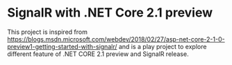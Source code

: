 # SignalR with .NET Core 2.1 preview
This project is inspired from https://blogs.msdn.microsoft.com/webdev/2018/02/27/asp-net-core-2-1-0-preview1-getting-started-with-signalr/
and is a play project to explore different feature of .NET CORE 2.1 preview and SignalR release.
